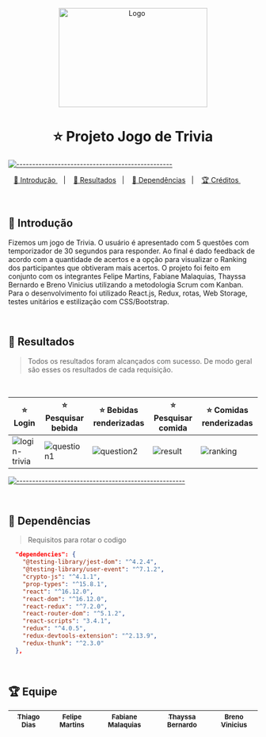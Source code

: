 <p align="center">
  <img src="https://user-images.githubusercontent.com/61299540/222639350-f59124a5-edad-451f-9e78-4ac793b75090.png" alt="Logo" width="300" height="200" />
</p>

<h1 align="center"> ⭐ Projeto Jogo de Trivia </h1>

[![-------------------------------------------------](https://raw.githubusercontent.com/andreasbm/readme/master/assets/lines/colored.png)](#table-of-contents)

<p align="center">
  <a href="#Introdução"> 🧩 Introdução </a>&nbsp;&nbsp;&nbsp;|&nbsp;&nbsp;&nbsp;
  <a href="#Resultados"> 🚀 Resultados</a>&nbsp;&nbsp;&nbsp;|&nbsp;&nbsp;&nbsp;
  <a href="#Dependências"> 🧪 Dependências</a>&nbsp;&nbsp;&nbsp;|&nbsp;&nbsp;&nbsp;
  <a href="#Creditos"> 🏆 Créditos </a>&nbsp;&nbsp;&nbsp;&nbsp;&nbsp;&nbsp;
</p>

<br/>

<a id="Introdução"></a>
## 🧩 Introdução 

Fizemos um jogo de Trivia. O usuário é apresentado com 5 questões com temporizador de 30 segundos para responder. Ao final é dado feedback de acordo com a quantidade de acertos e a opção para visualizar o Ranking dos participantes que obtiveram mais acertos.
O projeto foi feito em conjunto com os integrantes Felipe Martins, Fabiane Malaquias, Thayssa Bernardo e Breno Vinicius utilizando a metodologia Scrum com Kanban. Para o desenvolvimento foi utilizado React.js, Redux, rotas, Web Storage, testes unitários e estilização com CSS/Bootstrap.

<br/>



<a id="Resultados"></a>
## 🚀 Resultados 
  > Todos os resultados foram alcançados com sucesso. De modo geral são esses os resultados de cada requisição. 


<br/> 



⭐ Login | ⭐ Pesquisar bebida | ⭐ Bebidas renderizadas | ⭐ Pesquisar comida | ⭐ Comidas renderizadas 
|---|---|---|---|---|
![login-trivia](https://user-images.githubusercontent.com/61299540/222638969-a6faa494-1c79-4cb5-bac8-fead5bcaed02.png) | ![question1](https://user-images.githubusercontent.com/61299540/222638967-c9e606b5-d769-463b-b7ca-5bc78c07f5be.png) | ![question2](https://user-images.githubusercontent.com/61299540/222638966-7edad40a-6bb1-45b1-bede-bb6098083316.png) | ![result](https://user-images.githubusercontent.com/61299540/222638965-2d19b935-b8e7-465a-a3d1-ffe7fb1c2041.png) | ![ranking](https://user-images.githubusercontent.com/61299540/222638961-f2fe6d65-8d7e-4cf6-bdd0-0f02a85cc93a.png)
  
[![-----------------------------------------------------](https://raw.githubusercontent.com/andreasbm/readme/master/assets/lines/colored.png)](#table-of-contents)

<br />   

<a id="Dependências"></a>
## 🧪 Dependências
> Requisitos para rotar o codigo

```JSON
  "dependencies": {
    "@testing-library/jest-dom": "^4.2.4",
    "@testing-library/user-event": "^7.1.2",
    "crypto-js": "^4.1.1",
    "prop-types": "^15.8.1",
    "react": "^16.12.0",
    "react-dom": "^16.12.0",
    "react-redux": "^7.2.0",
    "react-router-dom": "^5.1.2",
    "react-scripts": "3.4.1",
    "redux": "^4.0.5",
    "redux-devtools-extension": "^2.13.9",
    "redux-thunk": "^2.3.0"
  },
```

<br /> 

<a id="Creditos"></a>
## 🏆 Equipe

<div > 

| [<sub> Thiago Dias </sub>](https://www.linkedin.com/in/thiago-dias-dev/) | [<sub> Felipe Martins </sub>](https://www.linkedin.com/in/felmartins1985/) | [<sub> Fabiane Malaquias </sub>](https://www.linkedin.com/in/fabianemalaquias/) | [<sub> Thayssa Bernardo </sub>](https://www.linkedin.com/in/thayssabernardo/) | [<sub> Breno Vinicius </sub>](https://www.linkedin.com/in/breno-vinicius/) |
|---|---|---|---|---|

</div> 
